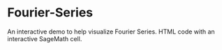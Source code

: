 # Fourier-Series
An interactive demo to help visualize Fourier Series. HTML code with an interactive SageMath cell.
